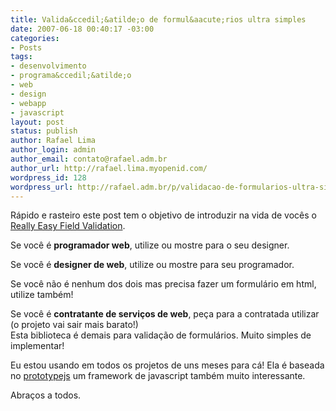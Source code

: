 ```yaml
---
title: Valida&ccedil;&atilde;o de formul&aacute;rios ultra simples
date: 2007-06-18 00:40:17 -03:00
categories:
- Posts
tags:
- desenvolvimento
- programa&ccedil;&atilde;o
- web
- design
- webapp
- javascript
layout: post
status: publish
author: Rafael Lima
author_login: admin
author_email: contato@rafael.adm.br
author_url: http://rafael.lima.myopenid.com/
wordpress_id: 128
wordpress_url: http://rafael.adm.br/p/validacao-de-formularios-ultra-simples/
---
```


<p>R&aacute;pido e rasteiro este post tem o objetivo de introduzir na vida de voc&ecirc;s o <a href="http://tetlaw.id.au/view/blog/really-easy-field-validation-with-prototype/">Really Easy Field Validation</a>.</p>
<p>Se voc&ecirc; &eacute; <strong>programador web</strong>, utilize ou mostre para o seu designer.</p>
<p>Se voc&ecirc; &eacute;  <strong>designer de web</strong>, utilize ou mostre para seu programador.</p>
<p>Se voc&ecirc; n&atilde;o &eacute; nenhum dos dois mas precisa fazer um formul&aacute;rio em html, utilize tamb&eacute;m!</p>
<p>Se voc&ecirc; &eacute; <strong>contratante de servi&ccedil;os de web</strong>, pe&ccedil;a para a contratada utilizar (o projeto vai sair mais barato!)<br />
Esta biblioteca &eacute; demais para valida&ccedil;&atilde;o de formul&aacute;rios. Muito simples de implementar!</p>
<p>Eu estou usando em todos os projetos de uns meses para c&aacute;! Ela &eacute; baseada no <a href="http://prototypejs.org">prototypejs</a> um framework de javascript tamb&eacute;m muito interessante.</p>
<p>Abra&ccedil;os a todos.
</p>
